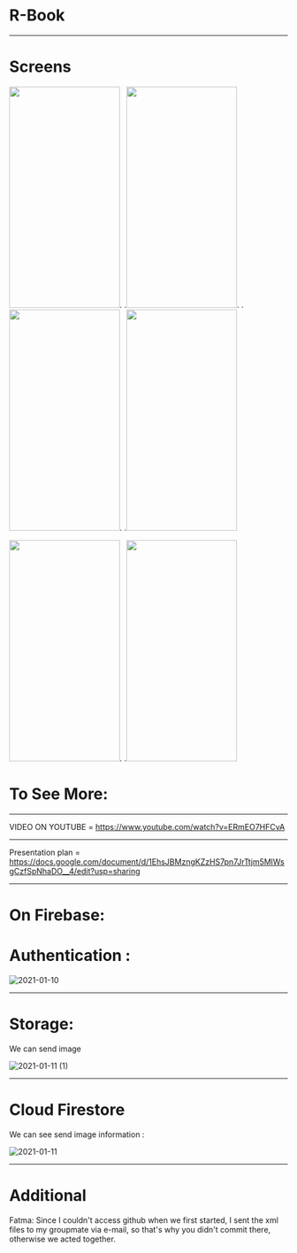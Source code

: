 # R-Book
---------------------------------------------------------------------------------------------------------------------------------------------------------------------
# Screens
<img src="https://user-images.githubusercontent.com/37961587/104144931-44f5d380-53d6-11eb-9b3f-f0cd1f76c6e5.jpg" width="200" height="400">.     .<img src="https://user-images.githubusercontent.com/37961587/104139009-7613db00-53b9-11eb-8e95-bcf119df3cdd.jpg" width="200" height="400">.     .<img src="https://user-images.githubusercontent.com/37961587/104139007-70b69080-53b9-11eb-8fa6-01542fc77ae7.jpg" width="200" height="400">.     .<img src="https://user-images.githubusercontent.com/37961587/104145164-0f051f00-53d7-11eb-86f3-b1b75415e384.jpg" width="200" height="400">     


<img src="https://user-images.githubusercontent.com/37961587/104144910-35768a80-53d6-11eb-85f0-0103aa873f43.jpg" width="200" height="400">.     .<img src="https://user-images.githubusercontent.com/37961587/104139019-85932400-53b9-11eb-8960-c749cb0dea04.jpg" width="200" height="400">  

# To See More:	
---------------------------------------------------------------------------------------------------------------------------------------------------------------------

VIDEO ON YOUTUBE = https://www.youtube.com/watch?v=ERmEO7HFCvA

----------------------------------------------------------------------------------------------------------------------------------------------------------------------
Presentation plan = https://docs.google.com/document/d/1EhsJBMzngKZzHS7pn7JrTtjm5MlWsgCzfSpNhaDO__4/edit?usp=sharing

----------------------------------------------------------------------------------------------------------------------------------------------------------------------




# On Firebase: 

# Authentication :

![2021-01-10](https://user-images.githubusercontent.com/64332825/104125641-18f03900-5369-11eb-8294-f7e6e958a402.png)

----------------------------------------------------------------------------------------------------------------------------------------------------------------------

# Storage:
We can send image 


![2021-01-11 (1)](https://user-images.githubusercontent.com/64332825/104139082-fc302180-53b9-11eb-9aeb-714477277feb.png)


----------------------------------------------------------------------------------------------------------------------------------------------------------------------------	


# Cloud Firestore
We can see send image information :


![2021-01-11](https://user-images.githubusercontent.com/64332825/104139139-57faaa80-53ba-11eb-89f7-0334159a91de.png)	


--------------------------------------------------------------------------------------------------------------------------------------------------------------------

# Additional

Fatma: Since I couldn't access github when we first started, I sent the xml files to my groupmate via e-mail, so that's why you didn't commit there, otherwise we acted together.
